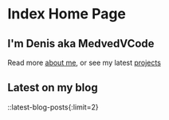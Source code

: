 # Index Home Page

## I'm Denis aka MedvedVCode

Read more [about me](/about), or see my latest [projects](/projects)

## Latest on my blog

::latest-blog-posts{:limit=2}
